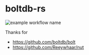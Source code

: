 # boltdb-rs
![example workflow name](https://github.com/laohanlinux/boltdb-rs/workflows/Rust/badge.svg)


Thanks for 

- https://github.com/boltdb/bolt
- https://github.com/Reeywhaar/nut

